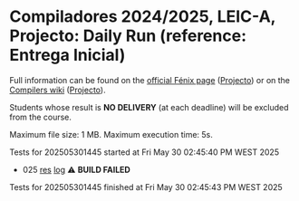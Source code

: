 # Compiladores 2024/2025, LEIC-A, Projecto: Daily Run (reference: Entrega Inicial)

Full information can be found on the [official Fénix page](https://fenix.tecnico.ulisboa.pt/disciplinas/Com36/2024-2025/2-semestre) ([Projecto](https://fenix.tecnico.ulisboa.pt/disciplinas/Com36/2024-2025/2-semestre/projecto)) or on the [Compilers wiki](https://web.tecnico.ulisboa.pt/~david.matos/w/pt/index.php/Compiladores) ([Projecto](https://web.tecnico.ulisboa.pt/~david.matos/w/pt/index.php/Compiladores/Projecto_de_Compiladores)).

Students whose result is **NO DELIVERY** (at each deadline) will be excluded from the course.

Maximum file size: 1 MB. Maximum execution time: 5s.

Tests for 202505301445 started at Fri May 30 02:45:40 PM WEST 2025

* 025 [res](logs/025.res.html) [log](logs/025.log.html) ⚠ **BUILD FAILED**

Tests for 202505301445 finished at  Fri May 30 02:45:43 PM WEST 2025

